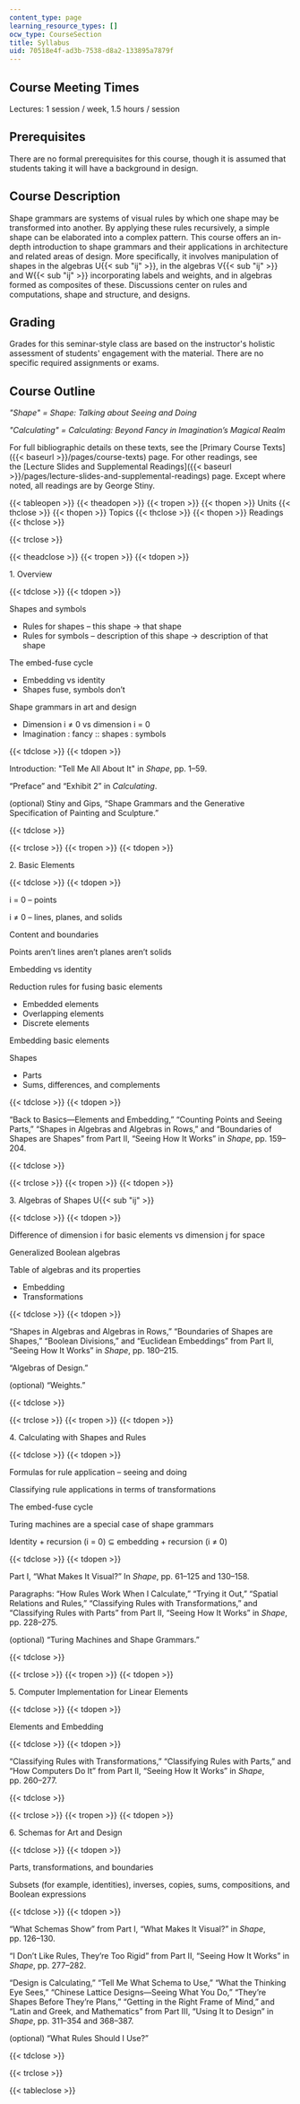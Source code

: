 ```yaml
---
content_type: page
learning_resource_types: []
ocw_type: CourseSection
title: Syllabus
uid: 70518e4f-ad3b-7538-d8a2-133895a7879f
---
```


Course Meeting Times
--------------------

Lectures: 1 session / week, 1.5 hours / session

Prerequisites
-------------

There are no formal prerequisites for this course, though it is assumed that students taking it will have a background in design.

Course Description
------------------

Shape grammars are systems of visual rules by which one shape may be transformed into another. By applying these rules recursively, a simple shape can be elaborated into a complex pattern. This course offers an in-depth introduction to shape grammars and their applications in architecture and related areas of design. More specifically, it involves manipulation of shapes in the algebras U{{< sub "ij" >}}, in the algebras V{{< sub "ij" >}} and W{{< sub "ij" >}} incorporating labels and weights, and in algebras formed as composites of these. Discussions center on rules and computations, shape and structure, and designs.

Grading
-------

Grades for this seminar-style class are based on the instructor's holistic assessment of students' engagement with the material. There are no specific required assignments or exams. 

Course Outline
--------------

_"Shape" = Shape: Talking about Seeing and Doing_

_"Calculating" = Calculating: Beyond Fancy in Imagination’s Magical Realm_

For full bibliographic details on these texts, see the [Primary Course Texts]({{< baseurl >}}/pages/course-texts) page. For other readings, see the [Lecture Slides and Supplemental Readings]({{< baseurl >}}/pages/lecture-slides-and-supplemental-readings) page. Except where noted, all readings are by George Stiny.

{{< tableopen >}}
{{< theadopen >}}
{{< tropen >}}
{{< thopen >}}
Units
{{< thclose >}}
{{< thopen >}}
Topics
{{< thclose >}}
{{< thopen >}}
Readings
{{< thclose >}}

{{< trclose >}}

{{< theadclose >}}
{{< tropen >}}
{{< tdopen >}}


1\. Overview


{{< tdclose >}}
{{< tdopen >}}


Shapes and symbols

*   Rules for shapes – this shape → that shape
*   Rules for symbols – description of this shape → description of that shape

The embed-fuse cycle

*   Embedding vs identity
*   Shapes fuse, symbols don’t

Shape grammars in art and design

*   Dimension i ≠ 0 vs dimension i = 0
*   Imagination : fancy :: shapes : symbols


{{< tdclose >}}
{{< tdopen >}}


Introduction: "Tell Me All About It" in _Shape_, pp. 1–59.

“Preface” and “Exhibit 2” in _Calculating_.

(optional) Stiny and Gips, “Shape Grammars and the Generative Specification of Painting and Sculpture.”


{{< tdclose >}}

{{< trclose >}}
{{< tropen >}}
{{< tdopen >}}


2\. Basic Elements


{{< tdclose >}}
{{< tdopen >}}


i = 0 – points

i ≠ 0 – lines, planes, and solids

Content and boundaries

Points aren’t lines aren’t planes aren’t solids

Embedding vs identity

Reduction rules for fusing basic elements

*   Embedded elements
*   Overlapping elements
*   Discrete elements

Embedding basic elements

Shapes

*   Parts
*   Sums, differences, and complements


{{< tdclose >}}
{{< tdopen >}}


“Back to Basics—Elements and Embedding,” “Counting Points and Seeing Parts,” “Shapes in Algebras and Algebras in Rows,” and “Boundaries of Shapes are Shapes” from Part II, “Seeing How It Works” in _Shape_, pp. 159–204.


{{< tdclose >}}

{{< trclose >}}
{{< tropen >}}
{{< tdopen >}}


3. Algebras of Shapes U{{< sub "ij" >}}


{{< tdclose >}}
{{< tdopen >}}


Difference of dimension i for basic elements vs dimension j for space

Generalized Boolean algebras

Table of algebras and its properties

*   Embedding
*   Transformations


{{< tdclose >}}
{{< tdopen >}}


“Shapes in Algebras and Algebras in Rows,” “Boundaries of Shapes are Shapes,” “Boolean Divisions,” and “Euclidean Embeddings” from Part II, “Seeing How It Works” in _Shape_, pp. 180–215.

“Algebras of Design.”

(optional) “Weights.”


{{< tdclose >}}

{{< trclose >}}
{{< tropen >}}
{{< tdopen >}}


4. Calculating with Shapes and Rules


{{< tdclose >}}
{{< tdopen >}}


Formulas for rule application – seeing and doing

Classifying rule applications in terms of transformations

The embed-fuse cycle

Turing machines are a special case of shape grammars

Identity + recursion (i = 0) ⊆ embedding + recursion (i ≠ 0)


{{< tdclose >}}
{{< tdopen >}}


Part I, “What Makes It Visual?” In _Shape_, pp. 61–125 and 130–158.

Paragraphs: “How Rules Work When I Calculate,” “Trying it Out,” “Spatial Relations and Rules,” “Classifying Rules with Transformations,” and “Classifying Rules with Parts” from Part II, “Seeing How It Works” in _Shape_, pp. 228–275.

(optional) “Turing Machines and Shape Grammars.”


{{< tdclose >}}

{{< trclose >}}
{{< tropen >}}
{{< tdopen >}}


5. Computer Implementation for Linear Elements


{{< tdclose >}}
{{< tdopen >}}


Elements and Embedding


{{< tdclose >}}
{{< tdopen >}}


“Classifying Rules with Transformations,” “Classifying Rules with Parts,” and “How Computers Do It” from Part II, “Seeing How It Works” in _Shape_, pp. 260–277.


{{< tdclose >}}

{{< trclose >}}
{{< tropen >}}
{{< tdopen >}}


6. Schemas for Art and Design


{{< tdclose >}}
{{< tdopen >}}


Parts, transformations, and boundaries

Subsets (for example, identities), inverses, copies, sums, compositions, and Boolean expressions


{{< tdclose >}}
{{< tdopen >}}


“What Schemas Show” from Part I, “What Makes It Visual?” in _Shape_, pp. 126–130.

“I Don’t Like Rules, They’re Too Rigid” from Part II, “Seeing How It Works” in _Shape_, pp. 277–282.

“Design is Calculating,” “Tell Me What Schema to Use,” “What the Thinking Eye Sees,” “Chinese Lattice Designs—Seeing What You Do,” “They’re Shapes Before They’re Plans,” “Getting in the Right Frame of Mind,” and “Latin and Greek, and Mathematics” from Part III, “Using It to Design” in _Shape_, pp. 311–354 and 368–387.

(optional) “What Rules Should I Use?”


{{< tdclose >}}

{{< trclose >}}

{{< tableclose >}}
